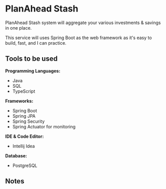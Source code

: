 # PlanAhead Stash

PlanAhead Stash system will aggregate your various investments &amp; savings in one place.

This service will uses Spring Boot as the web framework as it's easy to build, fast, and I can practice.

## Tools to be used

**Programming Languages:**

- Java
- SQL
- TypeScript

**Frameworks:**

- Spring Boot
- Spring JPA
- Spring Security
- Spring Actuator for monitoring


**IDE & Code Editor:**

- Intellij Idea

**Database:**

- PostgreSQL


## Notes